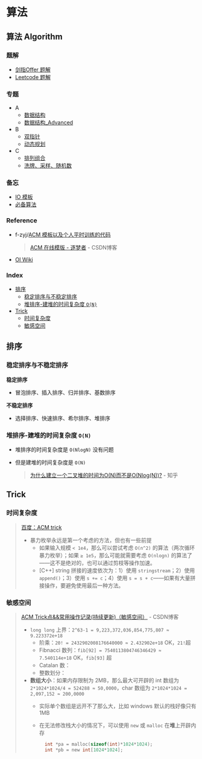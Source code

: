 # 算法

## 算法  Algorithm

### **题解**

* [剑指Offer 题解](ti-jie-jian-zhi-offer.md)
* [Leetcode 题解](ti-jie-leetcode.md)

### **专题**

* A
  * [数据结构](https://github.com/FantasyJXF/Artificial-Intelligence/tree/ff40df9ea2a4579767c0a29baed45c578389cd4e/C-算法/专题-A-数据结构/README.md)
  * [数据结构\_Advanced](https://github.com/FantasyJXF/Artificial-Intelligence/tree/ff40df9ea2a4579767c0a29baed45c578389cd4e/C-算法/专题-A-数据结构_Advanced/README.md)
* B
  * [双指针](https://github.com/FantasyJXF/Artificial-Intelligence/tree/ff40df9ea2a4579767c0a29baed45c578389cd4e/C-算法/专题-B-双指针/README.md)
  * [动态规划](https://github.com/FantasyJXF/Artificial-Intelligence/tree/ff40df9ea2a4579767c0a29baed45c578389cd4e/C-算法/专题-B-动态规划/README.md)
* C
  * [排列组合](https://github.com/FantasyJXF/Artificial-Intelligence/tree/ff40df9ea2a4579767c0a29baed45c578389cd4e/C-算法/专题-C-排列组合/README.md)
  * [洗牌、采样、随机数](https://github.com/FantasyJXF/Artificial-Intelligence/tree/ff40df9ea2a4579767c0a29baed45c578389cd4e/C-算法/专题-C-洗牌、采样、随机数/README.md)

### **备忘**

* [IO 模板](bei-wang-io-mo-ban.md)
* [必备算法](bei-wang-bi-bei-suan-fa.md)

### Reference

* f-zyj/[ACM 模板以及个人平时训练的代码](https://github.com/f-zyj/ACM)

  > [ACM 在线模版 - 逐梦者](https://blog.csdn.net/f_zyj/article/details/51594851) - CSDN博客

* [OI Wiki](https://github.com/24OI/OI-wiki/)

### Index

* [排序](./#排序)
  * [稳定排序与不稳定排序](./#稳定排序与不稳定排序)
  * [堆排序-建堆的时间复杂度 `O(N)`](./#堆排序-建堆的时间复杂度-on)
* [Trick](./#trick)
  * [时间复杂度](./#时间复杂度)
  * [敏感空间](./#敏感空间)

## 排序

### 稳定排序与不稳定排序

**稳定排序**

* 冒泡排序、插入排序、归并排序、基数排序

**不稳定排序**

* 选择排序、快速排序、希尔排序、堆排序

### 堆排序-建堆的时间复杂度 `O(N)`

* 堆排序的时间复杂度是 `O(NlogN)` 没有问题
* 但是建堆的时间复杂度是 `O(N)`

  > [为什么建立一个二叉堆的时间为O\(N\)而不是O\(Nlog\(N\)\)?](https://www.zhihu.com/question/264693363/answer/291397356) - 知乎

## Trick

### 时间复杂度

> [百度：ACM trick](https://www.baidu.com/s?wd=ACM%20trick)
>
> * 暴力枚举永远是第一个考虑的方法，但也有一些前提
>   * 如果输入规模 `< 1e4`，那么可以尝试考虑 `O(n^2)` 的算法（两次循环暴力枚举）；如果 `≥ 1e5`，那么可能就需要考虑 `O(nlogn)` 的算法了——这不是绝对的，也可以通过剪枝等操作加速。
>   * \[C++\] string 拼接的速度依次为：1）使用 `stringstream`；2）使用 `append()`；3）使用 `s += c`；4）使用 `s = s + c`——如果有大量拼接操作，要避免使用最后一种方法。

### 敏感空间

> [ACM Trick点&&常用操作记录\(持续更新\)（敏感空间）](https://blog.csdn.net/feynman1999/article/details/79588347) - CSDN博客
>
> * `long long` 上界：`2^63-1 = 9,223,372,036,854,775,807 ≈ 9.223372e+18`
>   * 阶乘：`20! = 2432902008176640000 ≈ 2.432902e+18` OK，`21!`超
>   * Fibnacci 数列：`fib[92] = 7540113804746346429 ≈ 7.540114e+18` OK，`fib[93]` 超
>   * Catalan 数：
>   * 整数划分：
> * **数组大小**：如果内存限制为 2MB，那么最大可开辟的 int 数组为 `2*1024*1024/4 = 524288 ≈ 50,0000`，char 数组为 `2*1024*1024 = 2,097,152 ≈ 200,0000`
>   * 实际单个数组是远开不了那么大，比如 windows 默认的栈好像只有 1MB
>   * 在无法修改栈大小的情况下，可以使用 `new` 或 `malloc` 在**堆**上开辟内存
>
>     ```c
>       int *pa = malloc(sizeof(int)*1024*1024);
>       int *pb = new int[1024*1024];
>     ```

